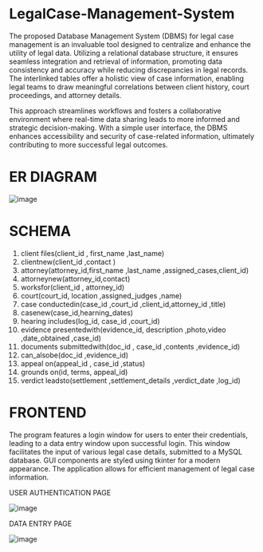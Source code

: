 # LegalCase-Management-System
The proposed Database Management System (DBMS) for legal case management is an invaluable tool designed to centralize and enhance the utility of legal data. Utilizing a relational database structure, it ensures seamless integration and retrieval of information, promoting data consistency and accuracy while reducing discrepancies in legal records. The interlinked tables offer a holistic view of case information, enabling legal teams to draw meaningful correlations between client history, court proceedings, and attorney details. 

This approach streamlines workflows and fosters a collaborative environment where real-time data sharing leads to more informed and strategic decision-making. With a simple user interface, the DBMS enhances accessibility and security of case-related information, ultimately contributing to more successful legal outcomes.

# ER DIAGRAM

![image](https://github.com/user-attachments/assets/7e6b394b-d4d2-4811-99c0-84aa3bdf186a)

# SCHEMA

1. client files(client_id , first_name ,last_name) 
2. clientnew(client_id ,contact ) 
3. attorney(attorney_id,first_name ,last_name ,assigned_cases,client_id) 
4. attorneynew(attorney_id,contact) 
5. worksfor(client_id , attorney_id) 
6. court(court_id, location ,assigned_judges ,name) 
7. case conductedin(case_id ,court_id ,client_id,attorney_id ,title) 
8. casenew(case_id,hearning_dates) 
9. hearing includes(log_id, case_id ,court_id) 
10. evidence presentedwith(evidence_id, description ,photo,video ,date_obtained ,case_id) 
11. documents submittedwith(doc_id , case_id ,contents ,evidence_id) 
12. can_alsobe(doc_id ,evidence_id)  
13. appeal on(appeal_id , case_id ,status) 
14. grounds on(id, terms, appeal_id) 
15. verdict leadsto(settlement ,settlement_details ,verdict_date ,log_id) 

# FRONTEND

The program features a login window for users to enter their credentials, leading to a data 
entry window upon successful login. This window facilitates the input of various legal case 
details, submitted to a MySQL database. GUI components are styled using tkinter for a modern 
appearance. The application allows for efficient management of legal case information.

USER AUTHENTICATION PAGE

![image](https://github.com/user-attachments/assets/9cfcdcfa-0367-4cf0-b96f-5f6aebc02f71)

DATA ENTRY PAGE

![image](https://github.com/user-attachments/assets/ba5a9b21-b86d-4ec2-9102-5b1fc99e7f11)
